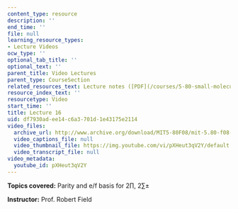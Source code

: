 ```yaml
---
content_type: resource
description: ''
end_time: ''
file: null
learning_resource_types:
- Lecture Videos
ocw_type: ''
optional_tab_title: ''
optional_text: ''
parent_title: Video Lectures
parent_type: CourseSection
related_resources_text: Lecture notes ([PDF](/courses/5-80-small-molecule-spectroscopy-and-dynamics-fall-2008/resources/16_580ln_fa08))
resource_index_text: ''
resourcetype: Video
start_time: ''
title: Lecture 16
uid: df7930ad-ee14-c6a3-701d-1e43175e2114
video_files:
  archive_url: http://www.archive.org/download/MIT5-80F08/mit-5.80-f08-lec16_300k.mp4
  video_captions_file: null
  video_thumbnail_file: https://img.youtube.com/vi/pXHeut3qV2Y/default.jpg
  video_transcript_file: null
video_metadata:
  youtube_id: pXHeut3qV2Y
---
```


**Topics covered:** Parity and e/f basis for 2∏, 2∑±

**Instructor:** Prof. Robert Field



